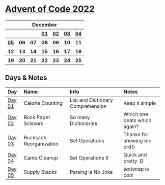 # [Advent of Code 2022](https://adventofcode.com/2022)

<table>
    <tr>
        <th colspan="7">December</th>
    </tr>
    <tr>
        <th></th>
        <th></th>
        <th></th>
        <th><a href="https://adventofcode.com/2022/day/1">01</a></th>
        <th><a href="https://adventofcode.com/2022/day/2">02</a></th>
        <th><a href="https://adventofcode.com/2022/day/3">03</a></th>
        <th><a href="https://adventofcode.com/2022/day/4">04</a></th>
    </tr>
    <tr>
        <th><a href="https://adventofcode.com/2022/day/5">05</a></th>
        <th>06</th>
        <th>07</th>
        <th>08</th>
        <th>09</th>
        <th>10</th>
        <th>11</th>
    </tr>
    <tr>
        <th>12</th>
        <th>13</th>
        <th>14</th>
        <th>15</th>
        <th>16</th>
        <th>17</th>
        <th>18</th>
    </tr>
    <tr>
        <th>19</th>
        <th>20</th>
        <th>21</th>
        <th>22</th>
        <th>23</th>
        <th>24</th>
        <th>25</th>
    </tr>
</table>


## Days & Notes

Day | Name | Info | Notes
:--- | :-- | :---  | :----
[Day 01](https://github.com/enigm4tik/advent-of-code/blob/main/2022/day01/day01.py) | Calorie Counting | List and Dictionary Comprehension | Keep it simple
[Day 02](https://github.com/enigm4tik/advent-of-code/blob/main/2022/day02/day02.py) | Rock Paper Scissors | So many Dictionaries | Which one beats which again?
[Day 03](https://github.com/enigm4tik/advent-of-code/blob/main/2022/day03/day03.py) | Rucksack Reorganization | Set Operations | Thanks for showing me ord()
[Day 04](https://github.com/enigm4tik/advent-of-code/blob/main/2022/day04/day04.py) | Camp Cleanup | Set Operations II | Quick and pretty :D
[Day 05](https://github.com/enigm4tik/advent-of-code/blob/main/2022/day05/day05.py) | Supply Stacks | Parsing is No Joke | textwrap is cool

